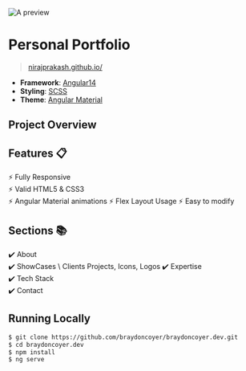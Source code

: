 ![A preview](https://github.com/nirajprakash/nirajprakash.github.io/blob/main/images/banner.png)

# Personal Portfolio 
> [nirajprakash.github.io/](https://nirajprakash.github.io/)

- **Framework**: [Angular14](https://angular.io/)
- **Styling**: [SCSS](https://sass-lang.com/)
- **Theme**: [Angular Material](https://material.angular.io/)

## Project Overview

## Features 📋
⚡️ Fully Responsive\
⚡️ Valid HTML5 & CSS3\
⚡️ Angular Material animations
⚡️ Flex Layout Usage
⚡️ Easy to modify

## Sections 📚
✔️ About\
✔️ ShowCases \ Clients Projects, Icons, Logos
✔️ Expertise \
✔️ Tech Stack \
✔️ Contact

## Running Locally

```bash
$ git clone https://github.com/braydoncoyer/braydoncoyer.dev.git
$ cd braydoncoyer.dev
$ npm install
$ ng serve
```